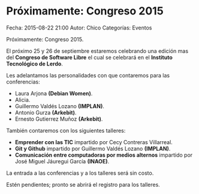 Próximamente: Congreso 2015
==================================

Fecha: 2015-08-22 21:00
Autor:  Chico
Categorías: Eventos

Próximamente: Congreso 2015.

<!-- break -->

El próximo 25 y 26 de septiembre estaremos celebrando una edición mas del **Congreso de Software Libre** el cual se celebrará en el **Instituto Tecnológico de Lerdo**.

Les adelantamos las personalidades con que contaremos para las conferencias:

* Laura Arjona **(Debian Women)**.
* Alicia.
* Guillermo Valdés Lozano **(IMPLAN)**.
* Antonio Gurza **(Arkebit)**.
* Ernesto Gutierrez Muñoz **(Arkebit)**.

También contaremos con los siguientes talleres:

* **Emprender con las TIC** impartido por Cecy Contreras Villarreal.
* **Git y Github** impartido por Guillermo Valdés Lozano **(IMPLAN)**.
* **Comunicación entre computadoras por medios alternos** impartido por José Miguel Jáuregui García **(INAOE)**.

La entrada a las conferencias y a los talleres será sin costo.

Estén pendientes; pronto se abrirá el registro para los talleres.
